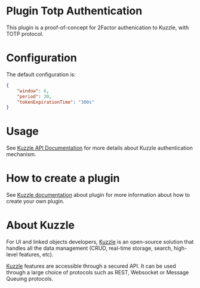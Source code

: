 # Plugin Totp Authentication

This plugin is a proof-of-concept for 2Factor authenication to Kuzzle, with TOTP protocol.

# Configuration

The default configuration is:

```json
{
    "window": 6,
    "period": 30,
    "tokenExpirationTime": "300s"
}
```

# Usage


See [Kuzzle API Documentation](http://docs.kuzzle.io/api-documentation/controller-auth/login/) for more details about Kuzzle authentication mechanism.

# How to create a plugin

See [Kuzzle documentation](http://docs.kuzzle.io/plugins-reference/) about plugin for more information about how to create your own plugin.

# About Kuzzle

For UI and linked objects developers, [Kuzzle](https://github.com/kuzzleio/kuzzle) is an open-source solution that handles all the data management
(CRUD, real-time storage, search, high-level features, etc).

[Kuzzle](https://github.com/kuzzleio/kuzzle) features are accessible through a secured API. It can be used through a large choice of protocols such as REST, Websocket or Message Queuing protocols.

